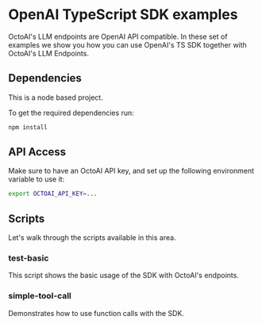 # OpenAI TypeScript SDK examples
OctoAI's LLM endpoints are OpenAI API compatible. In these set of examples we show you how you can use OpenAI's TS SDK together with OctoAI's LLM Endpoints.

## Dependencies
This is a node based project.

To get the required dependencies run:
```bash
npm install
```

## API Access
Make sure to have an OctoAI API key, and set up the following environment variable to use it:
```bash
export OCTOAI_API_KEY=...
```

## Scripts
Let's walk through the scripts available in this area.

### test-basic
This script shows the basic usage of the SDK with OctoAI's endpoints.


### simple-tool-call
Demonstrates how to use function calls with the SDK.
